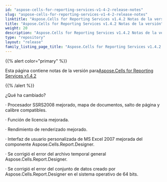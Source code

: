 ```yaml
---
id: "aspose-cells-for-reporting-services-v1-4-2-release-notes"
slug: "aspose-cells-for-reporting-services-v1-4-2-release-notes"
linktitle: "Aspose.Cells for Reporting Services v1.4.2 Notas de la versión"
title: "Aspose.Cells for Reporting Services v1.4.2 Notas de la versión"
weight: 20
description: "Aspose.Cells for Reporting Services v1.4.2 Notas de la versión – the latest updates and fixes."
type: "repository"
layout: "release"
family_listing_page_title: "Aspose.Cells for Reporting Services v1.4.2 Notas de la versión"
---
```

{{% alert color="primary" %}} 

 Esta página contiene notas de la versión para[Aspose.Cells for Reporting Services v1.4.2](https://releases.aspose.com/cells/reportingservices/new-releases/aspose.cells-for-reporting-services-v1.4.2/)

{{% /alert %}} 



 ¿Qué ha cambiado?

 · Procesador SSRS2008 mejorado, mapa de documentos, salto de página y calibre compatibles.

 · Función de licencia mejorada.

 · Rendimiento de renderizado mejorado.

 · Interfaz de usuario personalizada de MS Excel 2007 mejorada del componente Aspose.Cells.Report.Designer.

 · Se corrigió el error del archivo temporal general Aspose.Cells.Report.Designer.

 · Se corrigió el error del conjunto de datos creado por Aspose.Cells.Report.Designer en el sistema operativo de 64 bits.


